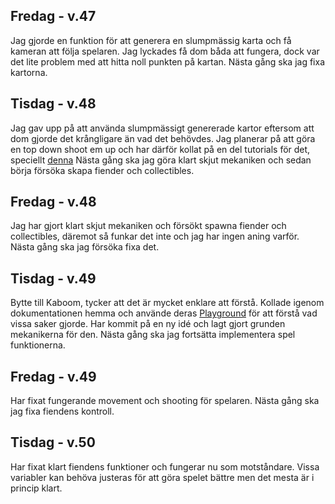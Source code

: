 ## Fredag - v.47
Jag gjorde en funktion för att generera en slumpmässig karta och få kameran att följa spelaren. 
Jag lyckades få dom båda att fungera, dock var det lite problem med att hitta noll punkten på kartan.
Nästa gång ska jag fixa kartorna.

## Tisdag - v.48
Jag gav upp på att använda slumpmässigt genererade kartor eftersom att dom gjorde det krångligare än vad det behövdes. Jag planerar på att göra en top down shoot em up och har därför kollat på en del tutorials för det, speciellt [denna](https://www.codecaptain.io/blog/game-development/shooting-bullets-phaser-3-using-arcade-physics-groups/696) 
Nästa gång ska jag göra klart skjut mekaniken och sedan börja försöka skapa fiender och collectibles.

## Fredag - v.48
Jag har gjort klart skjut mekaniken och försökt spawna fiender och collectibles, däremot så funkar det inte och jag har ingen aning varför. Nästa gång ska jag försöka fixa det.

## Tisdag - v.49
Bytte till Kaboom, tycker att det är mycket enklare att förstå. Kollade igenom dokumentationen hemma och använde deras [Playground](https://kaboomjs.com/play?demo=shooter) för att förstå vad vissa saker gjorde. Har kommit på en ny idé och lagt gjort grunden mekanikerna för den.
Nästa gång ska jag fortsätta implementera spel funktionerna.

## Fredag - v.49
Har fixat fungerande movement och shooting för spelaren. Nästa gång ska jag fixa fiendens kontroll. 

## Tisdag - v.50
Har fixat klart fiendens funktioner och fungerar nu som motståndare. Vissa variabler kan behöva justeras för att göra spelet bättre men det mesta är i princip klart.
